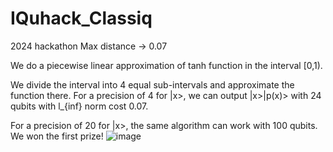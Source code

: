 # IQuhack_Classiq
2024 hackathon
Max distance -> 0.07

We do a piecewise linear approximation of tanh function in the interval [0,1). 

We divide the interval into 4 equal sub-intervals and approximate the function there. For a precision of 4 for |x>, we can output |x>|p(x)> with 24 qubits with l_{inf} norm cost 0.07. 

For a precision of 20 for |x>, the same algorithm can work with 100 qubits. 
We won the first prize!
![image](https://github.com/pandey-tushar/IQuhack_Classiq/assets/56597687/67e3cccb-07dc-4b70-916e-52d25fbd00ff)

